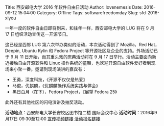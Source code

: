 Title: 西安邮电大学 2016 年软件自由日活动
Author: lovenemesis
Date: 2016-09-12 15:04:00
Category: Offline
Tags: softwarefreedomday
Slug: sfd-2016-xiyou

一年一度的软件自由日即将到来，和往年一样，西安邮电大学的 LUG 将在 9 月 17 日组织活动宣传这一开源节日。

<!-- PELICAN_END_SUMMARY -->

这已经是西邮 LUG 第六次举办类似的活动，本次活动得到了 Mozilla，Red Hat，Deepin, Ubuntu Kylin 和 Fedora Project 等开源社区及企业的支持。外场活动已于 9 月 11 日开始，而其重头戏的庆典活动将在 9 月 17 日举行。活动主要面向新近接触自由开源软件和 Linux 操作系统的童鞋，也欢迎开源自由软件爱好者到现场来小聚一番。邀请到现场演讲的嘉宾有：

* 王勇，深度科技，《开源不仅仅是热爱》
* 马俊，优麒麟，《优麒麟操作系统实践与体会》
* 黑日白月（在下），Fedora Project，《展望 Fedora 25》

此外还有其他社区的闪电演讲及抽奖活动。


**活动地点**：西安邮电大学长安校区图书馆二楼 国际会议中心
**活动时间**：2016年9月17日 09:30至12:00
[宣传视频链接](http://v.qq.com/x/page/r03270fj6p8.html)
[活动报名链接](http://sfd.xiyoulinux.org)
